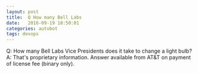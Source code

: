 ```yaml
---
layout: post
title:  Q How many Bell Labs
date:   2016-09-19 18:50:01
categories: autobot
tags: devops
---
```


Q:	How many Bell Labs Vice Presidents does it take to change a light bulb?
A:	That's proprietary information.  Answer available from AT&T on payment
	of license fee (binary only).
